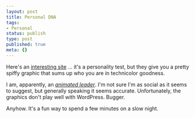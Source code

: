 ```yaml
---
layout: post
title: Personal DNA
tags:
- Personal
status: publish
type: post
published: true
meta: {}
---
```

Here&#39;s an <a href="http://www.personaldna.com/" target="_blank">interesting site</a> ... it&#39;s a personality test, but they give you a pretty spiffy graphic that sums up who you are in technicolor goodness.

I am, apparently, an <a href="http://www.personaldna.com/report.php?k=jvaQmRfguLFZOfS-OK-ADDCA-149e" target="_blank"><i>animated leader</i></a>.  I&#39;m not sure I&#39;m as social as it seems to suggest, but generally speaking it seems accurate.  Unfortunately, the graphics don&#39;t play well with WordPress.  Bugger.

Anyhow.  It&#39;s a fun way to spend a few minutes on a slow night.
